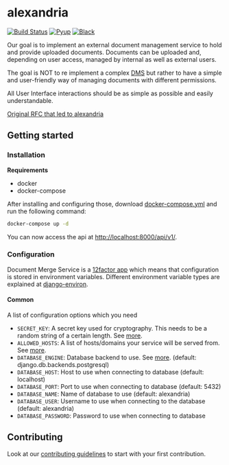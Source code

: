 # alexandria

[![Build Status](https://travis-ci.com/projectcaluma/alexandria.svg?branch=master)](https://travis-ci.com/projectcaluma/alexandria)
[![Pyup](https://pyup.io/repos/github/projectcaluma/alexandria/shield.svg)](https://pyup.io/account/repos/github/projectcaluma/alexandria/)
[![Black](https://img.shields.io/badge/code%20style-black-000000.svg)](https://github.com/projectcaluma/alexandria)

Our goal is to implement an external document management service to hold and provide uploaded documents.
Documents can be uploaded and, depending on user access, managed by internal as well as external users.

The goal is NOT to re implement a complex [DMS](https://en.wikipedia.org/wiki/Document_management_system) but rather to have a simple and user-friendly way of managing documents with different permissions.

All User Interface interactions should be as simple as possible and easily understandable.

[Original RFC that led to alexandria](docs/original_alexandria_rfc.md)

## Getting started

### Installation

**Requirements**
* docker
* docker-compose

After installing and configuring those, download [docker-compose.yml](https://raw.githubusercontent.com/projectcaluma/alexandria/master/docker-compose.yml) and run the following command:

```bash
docker-compose up -d
```

You can now access the api at [http://localhost:8000/api/v1/](http://localhost:8000/api/v1/).

### Configuration

Document Merge Service is a [12factor app](https://12factor.net/) which means that configuration is stored in environment variables.
Different environment variable types are explained at [django-environ](https://github.com/joke2k/django-environ#supported-types).

#### Common

A list of configuration options which you need

* `SECRET_KEY`: A secret key used for cryptography. This needs to be a random string of a certain length. See [more](https://docs.djangoproject.com/en/2.1/ref/settings/#std:setting-SECRET_KEY).
* `ALLOWED_HOSTS`: A list of hosts/domains your service will be served from. See [more](https://docs.djangoproject.com/en/2.1/ref/settings/#allowed-hosts).
* `DATABASE_ENGINE`: Database backend to use. See [more](https://docs.djangoproject.com/en/2.1/ref/settings/#std:setting-DATABASE-ENGINE). (default: django.db.backends.postgresql)
* `DATABASE_HOST`: Host to use when connecting to database (default: localhost)
* `DATABASE_PORT`: Port to use when connecting to database (default: 5432)
* `DATABASE_NAME`: Name of database to use (default: alexandria)
* `DATABASE_USER`: Username to use when connecting to the database (default: alexandria)
* `DATABASE_PASSWORD`: Password to use when connecting to database

## Contributing

Look at our [contributing guidelines](CONTRIBUTING.md) to start with your first contribution.
